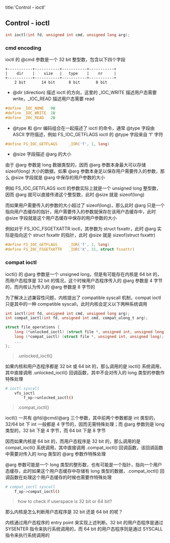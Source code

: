 title:'Control - ioctl'
## Control - ioctl


```c
int ioctl(int fd, unsigned int cmd, unsigned long arg);
```


### cmd encoding

ioctl 的 @cmd 参数是一个 32 bit 整型数，包含以下四个字段

```
+-----------+-----------+-----------+-----------+
|    dir    |    size   |   type    |    nr     |
+-----------+-----------+-----------+-----------+
    2 bit       14 bit      8 bit       8 bit
```

- @dir (direction) 描述 ioctl 的方向，这里的 _IOC_WRITE 描述用户态需要 write，_IOC_READ 描述用户态需要 read

```c
#define _IOC_NONE   0U
#define _IOC_WRITE	1U
#define _IOC_READ   2U
```

- @type 和 @nr 编码组合在一起描述了 ioctl 的命令，通常 @type 字段由 ASCII 字符描述，例如 FS_IOC_GETFLAGS ioctl 的 @type 字段来自 'f' 字符

```c
#define	FS_IOC_GETFLAGS		_IOR('f', 1, long)
```

- @size 字段描述 @arg 的大小

由于 @arg 参数是 long 数据类型的，因而 @arg 参数本身最大可以存储 sizeof(long) 大小的数据，如果 @arg 参数本身足以保存用户需要传入的参数，那么 @size 字段就是 @arg 中保存的用户参数的大小

例如 FS_IOC_GETFLAGS ioctl 的参数实际上就是一个 unsigned long 整型数，因而 @arg  就可以直接传递这个整型数，此时 @size 就是 sizeof(long)


而如果用户需要传入的参数的大小超过了 sizeof(long)，那么此时 @arg 只是一个指向用户态缓存的指针，用户需要传入的参数就保存在该用户态缓存中，此时 @size 字段就是这个用户态缓存中保存的用户参数的大小

例如对于 FS_IOC_FSGETXATTR ioctl，其参数为 struct fsxattr，此时 @arg 实际是指向这个 struct fsxattr 的指针，此时 @size 就是 sizeof(struct fsxattr)

```c
#define	FS_IOC_GETFLAGS		_IOR('f', 1, long)
#define FS_IOC_FSGETXATTR	_IOR('X', 31, struct fsxattr)
```


### compat ioctl

ioctl() 的 @arg 参数是一个 unsigned long，但是有可能存在内核是 64 bit 的，而用户态程序是 32 bit 的情况，这个时候用户态程序传入的 @arg 参数是 4 字节的，而内核认为传入的 @arg 参数是 8 字节的

为了解决上述兼容性问题，内核提出了 compatible syscall 机制，compat ioctl 只是其中的一种 compatible syscall，此时内核会定义以下两种系统调用

```c
int ioctl(int fd, unsigned int cmd, unsigned long arg);
int compat_ioctl(int fd, unsigned int cmd, compat_ulong_t arg);
```

```c
struct file_operations {
	long (*unlocked_ioctl) (struct file *, unsigned int, unsigned long);
	long (*compat_ioctl) (struct file *, unsigned int, unsigned long);
	...
};
```


> .unlocked_ioctl()

如果内核和用户态程序都是 32 bit 或 64 bit 的，那么调用的是 ioctl() 系统调用，其中直接调用 .unlocked_ioctl() 回调函数，其中不会对传入的 long 类型的参数作特殊处理

```sh
# ioctl syscall
    vfs_ioctl
        f_op->unlocked_ioctl()
```


> .compat_ioctl()

ioctl() 一共有 @fd/@cmd/@arg 三个参数，其中前两个参数都是 int 类型的，32/64 bit 下 int 一般都是 4 字节的，因而无需特殊处理；而 @arg 参数则是 long 类型的，32 bit 下是 4 字节，而 64 bit 下是 8 字节

因而如果内核是 64 bit 的，而用户态程序是 32 bit 的，那么调用的是 compat_ioctl() 系统调用，其中直接调用 .compat_ioctl() 回调函数，该回调函数中需要对传入的 long 类型的 @arg 参数作特殊处理

@arg 参数可能是一个 long 类型的整形数，也有可能是一个指针，指向一个用户态缓存，此时如果这个用户态缓存中存储有 long 类型的数据，.compat_ioctl() 回调函数在处理这个用户态缓存的时候也需要作特殊处理

```sh
# compat_ioctl syscall
    f_op->compat_ioctl()
```


> how to check if userspace is 32 bit or 64 bit?

那么内核是怎么判断用户态程序是 32 bit 还是 64 bit 的呢？

内核通过用户态程序的 entry point 来实现上述判断。32 bit 的用户态程序是通过 SYSENTER 指令来执行系统调用的，而 64 bit 的用户态程序则是通过 SYSCALL 指令来执行系统调用的
